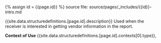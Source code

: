 
{% assign id = {{page.id}} %}
source file: source/pages/\_includes/{{id}}-intro.md

{{site.data.structuredefinitions.[page.id].description}}
Used when the receiver is interested in getting vendor information in the report.

**Context of Use**  {{site.data.structuredefinitions.[page.id].contexts[0].type}},

